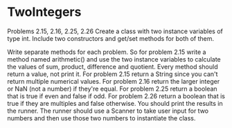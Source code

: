 # TwoIntegers
Problems 2.15, 2.16, 2.25, 2.26
Create a class with two instance variables of type int.
Include two constructors and get/set methods for both of them.

Write separate methods for each problem.
So for problem 2.15 write a method named arithmetic() and use the two instance variables
to calculate the values of sum, product, difference and quotient.
Every method should return a value, not print it.
For problem 2.15 return a String since you can't return multiple numerical values.
For problem 2.16 return the larger integer or NaN (not a number) if they're equal.
For problem 2.25 return a boolean that is true if even and false if odd.
For problem 2.26 return a boolean that is true if they are multiples and false otherwise.
You should print the results in the runner.
The runner should use a Scanner to take user input for two numbers
and then use those two numbers to instantiate the class.